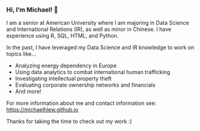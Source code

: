 ### Hi, I’m Michael! 👋

I am a senior at American University where I am majoring in Data Science and International Relations (IR), as well as minor in Chinese. I have experience using R, SQL, HTML, and Python. 

In the past, I have leveraged my Data Science and IR knowledge to work on topics like... 
- Analyzing energy dependency in Europe
- Using data analytics to combat international human trafficking
- Investigating intellectual property theft
- Evaluating corporate ownership networks and financials
- And more!

For more information about me and contact information see: https://michaelhlew.github.io

Thanks for taking the time to check out my work :)

